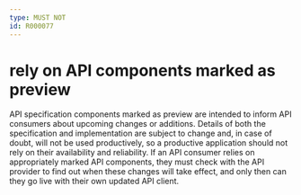 ```yaml
---
type: MUST NOT
id: R000077
---
```


# rely on API components marked as preview

API specification components marked as preview are intended to inform API consumers about upcoming changes or additions. Details of both the specification and implementation are subject to change and, in case of doubt, will not be used productively, so a productive application should not rely on their availability and reliability. If an API consumer relies on appropriately marked API components, they must check with the API provider to find out when these changes will take effect, and only then can they go live with their own updated API client.
